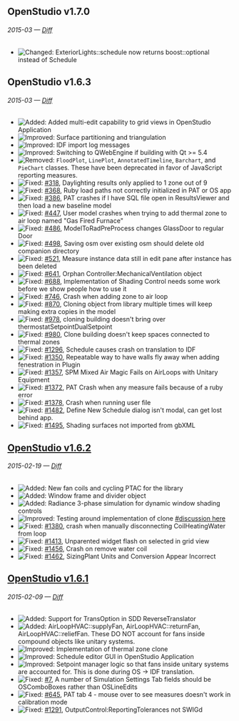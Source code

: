 ## OpenStudio v1.7.0
###### 2015-03 — [Diff](https://github.com/NREL/OpenStudio/compare/v1.6.3...v1.7.0)

- ![Changed:][changed] ExteriorLights::schedule now returns boost::optional<Schedule> instead of Schedule

## OpenStudio v1.6.3
###### 2015-03 — [Diff](https://github.com/NREL/OpenStudio/compare/v1.6.2...v1.6.3)

- ![Added:][added] Added multi-edit capability to grid views in OpenStudio Application
- ![Improved:][improved] Surface partitioning and triangulation 
- ![Improved:][improved] IDF import log messages
- ![Improved:][improved] Switching to QWebEngine if building with Qt >= 5.4
- ![Removed:][removed] `FloodPlot`, `LinePlot`, `AnnotatedTimeline`, `Barchart`, and `PieChart` classes.  These have been deprecated in favor of JavaScript reporting measures.
- ![Fixed:][fixed] [#318](https://github.com/NREL/OpenStudio/issues/318), Daylighting results only applied to 1 zone out of 9
- ![Fixed:][fixed] [#368](https://github.com/NREL/OpenStudio/issues/368), Ruby load paths not correctly initialized in PAT or OS app
- ![Fixed:][fixed] [#386](https://github.com/NREL/OpenStudio/issues/386), PAT crashes if I have SQL file open in ResultsViewer and then load a new baseline model
- ![Fixed:][fixed] [#447](https://github.com/NREL/OpenStudio/issues/447), User model crashes when trying to add thermal zone to air loop named "Gas Fired Furnace"
- ![Fixed:][fixed] [#486](https://github.com/NREL/OpenStudio/issues/486), ModelToRadPreProcess changes GlassDoor to regular Door
- ![Fixed:][fixed] [#498](https://github.com/NREL/OpenStudio/issues/498), Saving osm over existing osm should delete old companion directory
- ![Fixed:][fixed] [#521](https://github.com/NREL/OpenStudio/issues/521), Measure instance data still in edit pane after instance has been deleted
- ![Fixed:][fixed] [#641](https://github.com/NREL/OpenStudio/issues/641), Orphan Controller:MechanicalVentilation object
- ![Fixed:][fixed] [#688](https://github.com/NREL/OpenStudio/issues/688), Implementation of Shading Control needs some work before we show  people how to use it
- ![Fixed:][fixed] [#746](https://github.com/NREL/OpenStudio/issues/746), Crash when adding zone to air loop
- ![Fixed:][fixed] [#870](https://github.com/NREL/OpenStudio/issues/870), Cloning object from library multiple times will keep making extra copies in the model
- ![Fixed:][fixed] [#978](https://github.com/NREL/OpenStudio/issues/978), cloning building doesn't bring over thermostatSetpointDualSetpoint
- ![Fixed:][fixed] [#980](https://github.com/NREL/OpenStudio/issues/980), Clone building doesn't keep spaces connected to thermal zones
- ![Fixed:][fixed] [#1296](https://github.com/NREL/OpenStudio/issues/1296), Schedule causes crash on translation to IDF
- ![Fixed:][fixed] [#1350](https://github.com/NREL/OpenStudio/issues/1350), Repeatable way to have walls fly away when adding fenestration in Plugin
- ![Fixed:][fixed] [#1357](https://github.com/NREL/OpenStudio/issues/1357), SPM Mixed Air Magic Fails on AirLoops with Unitary Equipment
- ![Fixed:][fixed] [#1372](https://github.com/NREL/OpenStudio/issues/1372), PAT Crash when any measure fails because of a ruby error
- ![Fixed:][fixed] [#1378](https://github.com/NREL/OpenStudio/issues/1378), Crash when running user file
- ![Fixed:][fixed] [#1482](https://github.com/NREL/OpenStudio/issues/1482), Define New Schedule dialog isn't modal, can get lost behind app.
- ![Fixed:][fixed] [#1495](https://github.com/NREL/OpenStudio/issues/1495), Shading surfaces not imported from gbXML


## [OpenStudio v1.6.2](https://github.com/NREL/OpenStudio/releases/tag/v1.6.2)
###### 2015-02-19 — [Diff](https://github.com/NREL/OpenStudio/compare/v1.6.1...v1.6.2)

- ![Added:][added] New fan coils and cycling PTAC for the library
- ![Added:][added] Window frame and divider object 
- ![Added:][added] Radiance 3-phase simulation for dynamic window shading controls
- ![Improved:][improved] Testing around implementation of clone [#discussion here]( https://github.com/NREL/OpenStudio/pull/1377 )
- ![Fixed:][fixed] [#1380]( https://github.com/NREL/OpenStudio/issues/1380 ), crash when manually disconnecting CoilHeatingWater from loop
- ![Fixed:][fixed] [#1413]( https://github.com/NREL/OpenStudio/issues/1413 ), Unparented widget flash on selected in grid view
- ![Fixed:][fixed] [#1456]( https://github.com/NREL/OpenStudio/pull/1456 ), Crash on remove water coil
- ![Fixed:][fixed] [#1462]( https://github.com/NREL/OpenStudio/issues/1462 ), SizingPlant Units and Conversion Appear Incorrect


## [OpenStudio v1.6.1](https://github.com/NREL/OpenStudio/releases/tag/v1.6.1)
###### 2015-02-09 — [Diff](https://github.com/NREL/OpenStudio/compare/v1.6.0...v1.6.1)

- ![Added:][added] Support for TransOption in SDD ReverseTranslator
- ![Added:][added] AirLoopHVAC::supplyFan, AirLoopHVAC::returnFan, AirLoopHVAC::reliefFan. These DO NOT account for fans inside compound objects like unitary systems.
- ![Improved:][improved] Implementation of thermal zone clone
- ![Improved:][improved] Schedule editor GUI in OpenStudio Application
- ![Improved:][improved] Setpoint manager logic so that fans inside unitary systems are accounted for. This is done during OS -> IDF translation.
- ![Fixed:][fixed] [#7]( https://github.com/NREL/OpenStudio/issues/7 ), A number of Simulation Settings Tab fields should be OSComboBoxes rather than OSLineEdits
- ![Fixed:][fixed] [#645]( https://github.com/NREL/OpenStudio/issues/645 ), PAT tab 4 - mouse over to see measures doesn't work in calibration mode
- ![Fixed:][fixed] [#1291]( https://github.com/NREL/OpenStudio/issues/1291 ), OutputControl:ReportingTolerances not SWIGd






[added]: http://nrel.github.io/OpenStudio-user-documentation/img/added.svg "Added"
[changed]: http://nrel.github.io/OpenStudio-user-documentation/img/changed.svg "Changed"
[deprecated]: http://nrel.github.io/OpenStudio-user-documentation/img/deprecated.svg "Deprecated"
[fixed]: http://nrel.github.io/OpenStudio-user-documentation/img/fixed.svg "Fixed"
[improved]: http://nrel.github.io/OpenStudio-user-documentation/img/improved.svg "Improved"
[removed]: http://nrel.github.io/OpenStudio-user-documentation/img/removed.svg "Removed"
